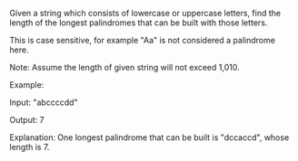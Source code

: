 Given a string which consists of lowercase or uppercase letters, find the length of the longest palindromes that can be built with those letters.

This is case sensitive, for example "Aa" is not considered a palindrome here.

Note:
Assume the length of given string will not exceed 1,010.


Example:

Input:
"abccccdd"

Output:
7

Explanation:
One longest palindrome that can be built is "dccaccd", whose length is 7.
